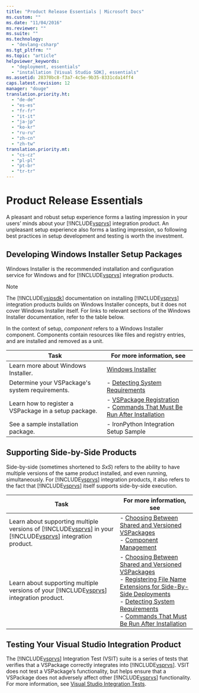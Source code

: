 ```yaml
---
title: "Product Release Essentials | Microsoft Docs"
ms.custom: ""
ms.date: "11/04/2016"
ms.reviewer: ""
ms.suite: ""
ms.technology: 
  - "devlang-csharp"
ms.tgt_pltfrm: ""
ms.topic: "article"
helpviewer_keywords: 
  - "deployment, essentials"
  - "installation [Visual Studio SDK], essentials"
ms.assetid: 28370bc8-f3a7-4c5e-9b35-8331cda14ff4
caps.latest.revision: 12
manager: "douge"
translation.priority.ht: 
  - "de-de"
  - "es-es"
  - "fr-fr"
  - "it-it"
  - "ja-jp"
  - "ko-kr"
  - "ru-ru"
  - "zh-cn"
  - "zh-tw"
translation.priority.mt: 
  - "cs-cz"
  - "pl-pl"
  - "pt-br"
  - "tr-tr"
---
```

# Product Release Essentials
A pleasant and robust setup experience forms a lasting impression in your users’ minds about your [!INCLUDE[vsprvs](../code-quality/includes/vsprvs_md.md)] integration product. An unpleasant setup experience also forms a lasting impression, so following best practices in setup development and testing is worth the investment.  
  
## Developing Windows Installer Setup Packages  
 Windows Installer is the recommended installation and configuration service for Windows and for [!INCLUDE[vsprvs](../code-quality/includes/vsprvs_md.md)] integration products.  
  
> [!NOTE]
>  The [!INCLUDE[vsipsdk](../extensibility/includes/vsipsdk_md.md)] documentation on installing [!INCLUDE[vsprvs](../code-quality/includes/vsprvs_md.md)] integration products builds on Windows Installer concepts, but it does not cover Windows Installer itself. For links to relevant sections of the Windows Installer documentation, refer to the table below.  
  
 In the context of setup, *component* refers to a Windows Installer component. Components contain resources like files and registry entries, and are installed and removed as a unit.  
  
|Task|For more information, see|  
|----------|-------------------------------|  
|Learn more about Windows Installer.|[Windows Installer](http://msdn.microsoft.com/library/aa372866.aspx)|  
|Determine your VSPackage's system requirements.|-   [Detecting System Requirements](../extensibility/internals/detecting-system-requirements.md)|  
|Learn how to register a VSPackage in a setup package.|-   [VSPackage Registration](../extensibility/internals/vspackage-registration.md)<br />-   [Commands That Must Be Run After Installation](../extensibility/internals/commands-that-must-be-run-after-installation.md)|  
|See a sample installation package.|-   IronPython Integration Setup Sample|  
  
## Supporting Side-by-Side Products  
 Side-by-side (sometimes shortened to *SxS*) refers to the ability to have multiple versions of the same product installed, and even running, simultaneously. For [!INCLUDE[vsprvs](../code-quality/includes/vsprvs_md.md)] integration products, it also refers to the fact that [!INCLUDE[vsprvs](../code-quality/includes/vsprvs_md.md)] itself supports side-by-side execution.  
  
|Task|For more information, see|  
|----------|-------------------------------|  
|Learn about supporting multiple versions of [!INCLUDE[vsprvs](../code-quality/includes/vsprvs_md.md)] in your [!INCLUDE[vsprvs](../code-quality/includes/vsprvs_md.md)] integration product.|-   [Choosing Between Shared and Versioned VSPackages](../extensibility/choosing-between-shared-and-versioned-vspackages.md)<br />-   [Component Management](../extensibility/internals/component-management.md)|  
|Learn about supporting multiple versions of your [!INCLUDE[vsprvs](../code-quality/includes/vsprvs_md.md)] integration product.|-   [Choosing Between Shared and Versioned VSPackages](../extensibility/choosing-between-shared-and-versioned-vspackages.md)<br />-   [Registering File Name Extensions for Side-By-Side Deployments](../extensibility/registering-file-name-extensions-for-side-by-side-deployments.md)<br />-   [Detecting System Requirements](../extensibility/internals/detecting-system-requirements.md)<br />-   [Commands That Must Be Run After Installation](../extensibility/internals/commands-that-must-be-run-after-installation.md)|  
  
## Testing Your Visual Studio Integration Product  
 The [!INCLUDE[vsprvs](../code-quality/includes/vsprvs_md.md)] Integration Test (VSIT) suite is a series of tests that verifies that a VSPackage correctly integrates into [!INCLUDE[vsprvs](../code-quality/includes/vsprvs_md.md)]. VSIT does not test a VSPackage’s functionality, but helps ensure that a VSPackage does not adversely affect other [!INCLUDE[vsprvs](../code-quality/includes/vsprvs_md.md)] functionality. For more information, see [Visual Studio Integration Tests](http://msdn.microsoft.com/en-us/8d741735-7d93-46c2-ab93-01da7a0e016d).